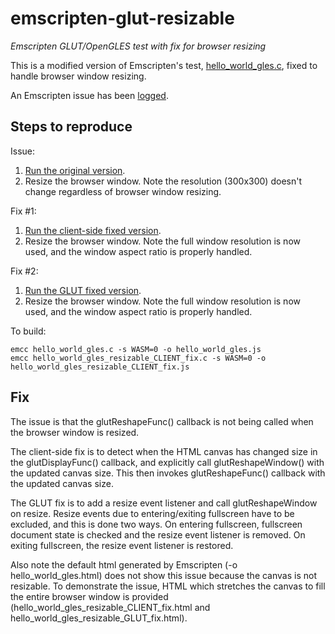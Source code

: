 # emscripten-glut-resizable
*Emscripten GLUT/OpenGLES test with fix for browser resizing*

This is a modified version of Emscripten's test, [hello_world_gles.c](https://github.com/kripken/emscripten/blob/incoming/tests/hello_world_gles.c), fixed to handle browser window resizing.

An Emscripten issue has been [logged](https://github.com/kripken/emscripten/issues/7133).

## Steps to reproduce
Issue:
1. [Run the original version](https://erik-larsen.github.io/emscripten-glut-resizable/hello_world_gles.html).
2. Resize the browser window.  Note the resolution (300x300) doesn't change regardless of browser window resizing.

Fix #1:
1. [Run the client-side fixed version](https://erik-larsen.github.io/emscripten-glut-resizable/hello_world_gles_resizable_CLIENT_fix.html).
2. Resize the browser window.  Note the full window resolution is now used, and the window aspect ratio is properly handled.

Fix #2:
1. [Run the GLUT fixed version](https://erik-larsen.github.io/emscripten-glut-resizable/hello_world_gles_resizable_GLUT_fix.html).
2. Resize the browser window.  Note the full window resolution is now used, and the window aspect ratio is properly handled.

To build:
```
emcc hello_world_gles.c -s WASM=0 -o hello_world_gles.js
emcc hello_world_gles_resizable_CLIENT_fix.c -s WASM=0 -o hello_world_gles_resizable_CLIENT_fix.js
```

## Fix
The issue is that the glutReshapeFunc() callback is not being called when the browser window is resized.

The client-side fix is to detect when the HTML canvas has changed size in the glutDisplayFunc() callback, and explicitly call glutReshapeWindow() with the updated canvas size. This then invokes glutReshapeFunc() callback with the updated canvas size.

The GLUT fix is to add a resize event listener and call glutReshapeWindow on resize.  Resize events due to entering/exiting fullscreen have to be excluded, and this is done two ways.  On entering fullscreen, fullscreen document state is checked and the resize event listener is removed.  On exiting fullscreen, the resize event listener is restored.

Also note the default html generated by Emscripten (-o hello_world_gles.html) does not show this issue because the canvas is not resizable.  To demonstrate the issue, HTML which stretches the canvas to fill the entire browser window is provided (hello_world_gles_resizable_CLIENT_fix.html and hello_world_gles_resizable_GLUT_fix.html).  
